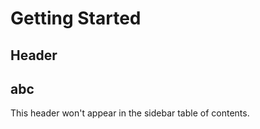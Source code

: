 # Getting Started

## Header <!-- {docsify-ignore} -->


## abc <!-- {docsify-ignore} -->
This header won't appear in the sidebar table of contents.